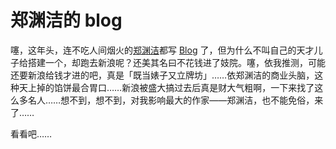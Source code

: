 # 郑渊洁的 blog

噻，这年头，连不吃人间烟火的[郑渊洁][0]都写 [Blog][1] 了，但为什么不叫自己的天才儿子给搭建一个，却跑去新浪呢？还美其名曰不花钱进了妓院。噻，依我推测，可能还要新浪给钱才进的吧，真是「既当婊子又立牌坊」……依郑渊洁的商业头脑，这种天上掉的馅饼最合胃口……新浪被盛大搞过去后真是财大气粗啊，一下来找了这么多名人……想不到，想不到，对我影响最大的作家——郑渊洁，也不能免俗，来了……

看看吧……

[0]: http://zhyj.com
[1]: http://blog.sina.com.cn/m/zhyj
